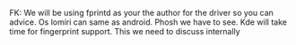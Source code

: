 FK: 
 We will be using fprintd as your the author for the driver so you can advice. 
Os lomiri can same as android. 
Phosh we have to see. 
Kde will take time for fingerprint support. 
This we need to discuss internally

